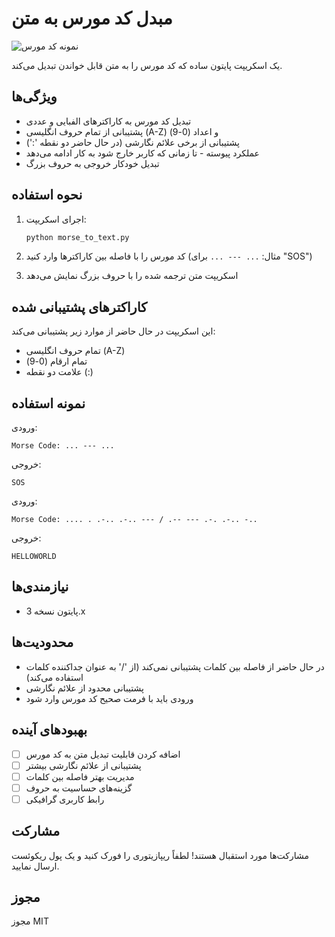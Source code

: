 # مبدل کد مورس به متن

![نمونه کد مورس](https://upload.wikimedia.org/wikipedia/commons/thumb/b/b5/International_Morse_Code.svg/1200px-International_Morse_Code.svg.png)

یک اسکریپت پایتون ساده که کد مورس را به متن قابل خواندن تبدیل می‌کند.

## ویژگی‌ها

- تبدیل کد مورس به کاراکترهای الفبایی و عددی
- پشتیبانی از تمام حروف انگلیسی (A-Z) و اعداد (0-9)
- پشتیبانی از برخی علائم نگارشی (در حال حاضر دو نقطه ':')
- عملکرد پیوسته - تا زمانی که کاربر خارج شود به کار ادامه می‌دهد
- تبدیل خودکار خروجی به حروف بزرگ

## نحوه استفاده

1. اجرای اسکریپت:
   ```bash
   python morse_to_text.py
   ```

2. کد مورس را با فاصله بین کاراکترها وارد کنید (مثال: `... --- ...` برای "SOS")

3. اسکریپت متن ترجمه شده را با حروف بزرگ نمایش می‌دهد

## کاراکترهای پشتیبانی شده

این اسکریپت در حال حاضر از موارد زیر پشتیبانی می‌کند:
- تمام حروف انگلیسی (A-Z)
- تمام ارقام (0-9)
- علامت دو نقطه (:)

## نمونه استفاده

ورودی:
```
Morse Code: ... --- ...
```
خروجی:
```
SOS
```

ورودی:
```
Morse Code: .... . .-.. .-.. --- / .-- --- .-. .-.. -..
```
خروجی:
```
HELLOWORLD
```

## نیازمندی‌ها

- پایتون نسخه 3.x

## محدودیت‌ها

- در حال حاضر از فاصله بین کلمات پشتیبانی نمی‌کند (از '/' به عنوان جداکننده کلمات استفاده می‌کند)
- پشتیبانی محدود از علائم نگارشی
- ورودی باید با فرمت صحیح کد مورس وارد شود

## بهبودهای آینده

- [ ] اضافه کردن قابلیت تبدیل متن به کد مورس
- [ ] پشتیبانی از علائم نگارشی بیشتر
- [ ] مدیریت بهتر فاصله بین کلمات
- [ ] گزینه‌های حساسیت به حروف
- [ ] رابط کاربری گرافیکی

## مشارکت

مشارکت‌ها مورد استقبال هستند! لطفاً ریپازیتوری را فورک کنید و یک پول ریکوئست ارسال نمایید.

## مجوز

مجوز MIT